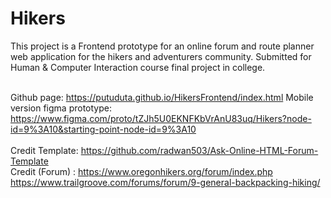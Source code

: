 <h1>Hikers</h1>
This project is a Frontend prototype for an online forum and route planner web application for the hikers and adventurers community. Submitted for Human & Computer Interaction course final project in college. <br>
<br>

Github page: https://putuduta.github.io/HikersFrontend/index.html
Mobile version figma prototype: https://www.figma.com/proto/tZJh5U0EKNFKbVrAnU83uq/Hikers?node-id=9%3A10&starting-point-node-id=9%3A10 <br><br>
Credit Template: https://github.com/radwan503/Ask-Online-HTML-Forum-Template <br>
Credit (Forum) : https://www.oregonhikers.org/forum/index.php <br> https://www.trailgroove.com/forums/forum/9-general-backpacking-hiking/
